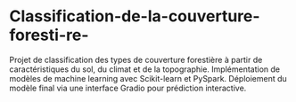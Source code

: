 # Classification-de-la-couverture-foresti-re-
Projet de classification des types de couverture forestière à partir de caractéristiques du sol, du climat et de la topographie. Implémentation de modèles de machine learning avec Scikit-learn et PySpark. Déploiement du modèle final via une interface Gradio pour prédiction interactive.
